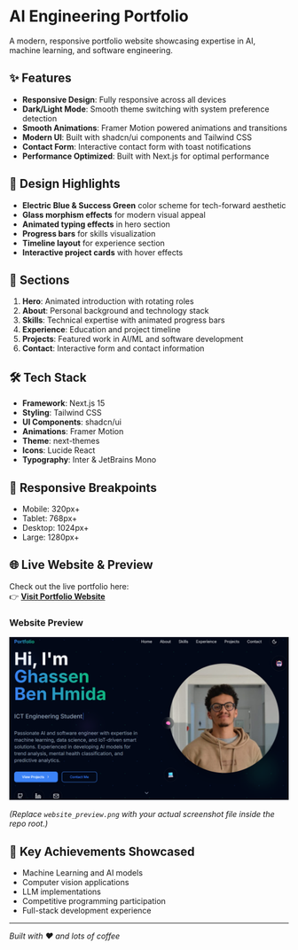 # AI Engineering Portfolio

A modern, responsive portfolio website showcasing expertise in AI, machine learning, and software engineering.

## ✨ Features

- **Responsive Design**: Fully responsive across all devices
- **Dark/Light Mode**: Smooth theme switching with system preference detection
- **Smooth Animations**: Framer Motion powered animations and transitions
- **Modern UI**: Built with shadcn/ui components and Tailwind CSS
- **Contact Form**: Interactive contact form with toast notifications
- **Performance Optimized**: Built with Next.js for optimal performance

## 🎨 Design Highlights

- **Electric Blue & Success Green** color scheme for tech-forward aesthetic
- **Glass morphism effects** for modern visual appeal
- **Animated typing effects** in hero section
- **Progress bars** for skills visualization
- **Timeline layout** for experience section
- **Interactive project cards** with hover effects

## 🚀 Sections

1. **Hero**: Animated introduction with rotating roles
2. **About**: Personal background and technology stack
3. **Skills**: Technical expertise with animated progress bars
4. **Experience**: Education and project timeline
5. **Projects**: Featured work in AI/ML and software development
6. **Contact**: Interactive form and contact information

## 🛠️ Tech Stack

- **Framework**: Next.js 15
- **Styling**: Tailwind CSS
- **UI Components**: shadcn/ui
- **Animations**: Framer Motion
- **Theme**: next-themes
- **Icons**: Lucide React
- **Typography**: Inter & JetBrains Mono

## 📱 Responsive Breakpoints

- Mobile: 320px+
- Tablet: 768px+
- Desktop: 1024px+
- Large: 1280px+

## 🌐 Live Website & Preview

Check out the live portfolio here:  
👉 [**Visit Portfolio Website**](https://my-portfolio-delta-ashen-37.vercel.app/)

### Website Preview

<img src="website_preview.png" alt="Portfolio Screenshot" width="800"/>

*(Replace `website_preview.png` with your actual screenshot file inside the repo root.)*

## 🎯 Key Achievements Showcased

- Machine Learning and AI models
- Computer vision applications
- LLM implementations
- Competitive programming participation
- Full-stack development experience

---

*Built with ❤️ and lots of coffee*
